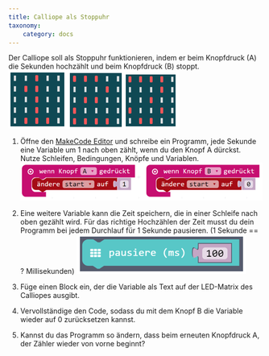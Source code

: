 ```yaml
---
title: Calliope als Stoppuhr
taxonomy:
    category: docs
---
```


Der Calliope soll als Stoppuhr funktionieren, indem er beim Knopfdruck (A) die Sekunden hochzählt und beim Knopfdruck (B) stoppt.
![alt](./1.png)

1. Öffne den [MakeCode Editor](https://makecode.calliope.cc/beta) und schreibe ein Programm, jede Sekunde eine Variable um 1 nach oben zählt, wenn du den Knopf A dürckst. Nutze Schleifen, Bedingungen, Knöpfe und Variablen.
![alt](./2.png)

2. Eine weitere Variable kann die Zeit speichern, die in einer Schleife nach oben gezählt wird. Für das richtige Hochzählen der Zeit musst du dein Programm bei jedem Durchlauf für 1 Sekunde pausieren. (1 Sekunde == ? Millisekunden)
![alt](./3.png)

3. Füge einen Block ein, der die Variable als Text auf der LED-Matrix des Calliopes ausgibt.

4. Vervollständige den Code, sodass du mit dem Knopf B die Variable wieder auf 0 zurücksetzen kannst.

5. Kannst du das Programm so ändern, dass beim erneuten Knopfdruck A, der Zähler wieder von vorne beginnt?